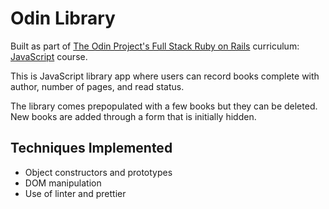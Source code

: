 # Odin Library
Built as part of [The Odin Project's Full Stack Ruby on Rails](https://www.theodinproject.com/paths/full-stack-ruby-on-rails?) curriculum: [JavaScript](https://www.theodinproject.com/paths/full-stack-ruby-on-rails/courses/javascript) course.

This is JavaScript library app where users can record books complete with author, number of pages, and read status.

The library comes prepopulated with a few books but they can be deleted. New books are added through a form that is initially hidden.


## Techniques Implemented
* Object constructors and prototypes
* DOM manipulation
* Use of linter and prettier